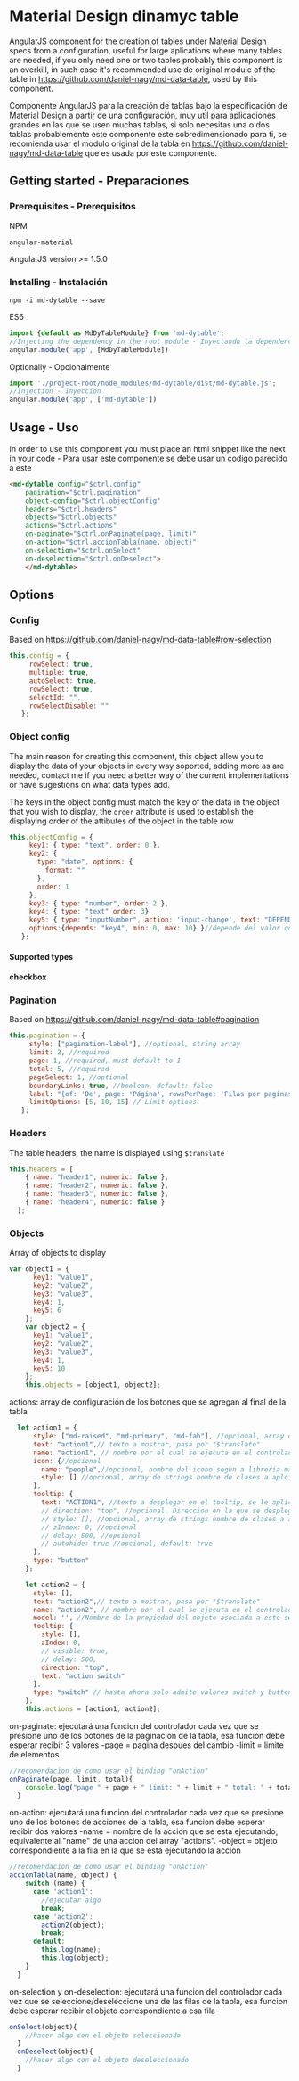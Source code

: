 # Material Design dinamyc table
AngularJS component for the creation of tables under Material Design specs from a configuration, useful for large aplications where many tables are needed, if
you only need one or two tables probably this component is an overkill, in such case it's recommended use de original module of the table
in https://github.com/daniel-nagy/md-data-table, used by this component.

Componente AngularJS para la creación de tablas bajo la especificación de Material Design a partir de una configuración, muy util para aplicaciones grandes en las que
se usen muchas tablas, si solo necesitas una o dos tablas probablemente este componente este sobredimensionado para ti, se recomienda
usar el modulo original de la tabla en https://github.com/daniel-nagy/md-data-table que es usada por este componente.

## Getting started - Preparaciones
### Prerequisites - Prerequisitos

NPM

```angular-material```

AngularJS version >= 1.5.0

### Installing - Instalación

```
npm -i md-dytable --save
```
ES6
```javascript
import {default as MdDyTableModule} from 'md-dytable';
//Injecting the dependency in the root module - Inyectando la dependencia en el modulo raíz de la aplicación
angular.module('app', [MdDyTableModule])
```
Optionally - Opcionalmente
```javascript
import './project-root/node_modules/md-dytable/dist/md-dytable.js';
//Injection - Inyeccion 
angular.module('app', ['md-dytable'])
```
## Usage - Uso
In order to use this component you must place an html snippet like the next in your code - Para usar este componente se debe usar un codigo parecido a este
```html
<md-dytable config="$ctrl.config"
    pagination="$ctrl.pagination"
    object-config="$ctrl.objectConfig" 
    headers="$ctrl.headers"
    objects="$ctrl.objects" 
    actions="$ctrl.actions"
    on-paginate="$ctrl.onPaginate(page, limit)" 
    on-action="$ctrl.accionTabla(name, object)"
    on-selection="$ctrl.onSelect" 
    on-deselection="$ctrl.onDeselect">
    </md-dytable>
```

## Options
### Config

Based on https://github.com/daniel-nagy/md-data-table#row-selection
 
 ```javascript
 this.config = {
      rowSelect: true,
      multiple: true,
      autoSelect: true,
      rowSelect: true,
      selectId: "",
      rowSelectDisable: ""
    };
```

### Object config

The main reason for creating this component, this object allow you to display the data of your objects in every way soported, adding more as are needed,
contact me if you need a better way of the current implementations or have sugestions on what data types add.

The keys in the object config must match the key of the data in the object that you wish to display, the ```order``` attribute is used to establish the displaying order of the attibutes of the object in the table row

 ```javascript
this.objectConfig = {
      key1: { type: "text", order: 0 },
      key2: {
        type: "date", options: {
          format: ""
        },
        order: 1
      },
      key3: { type: "number", order: 2 },
      key4: { type: "text" order: 3}
      key5: { type: "inputNumber", action: 'input-change', text: "DEPENDE", //configuración para input de número
      options:{depends: "key4", min: 0, max: 10} }//depende del valor que tenga el key4 del objeto el la fila
    };
```

#### Supported types

#### checkbox
### Pagination

Based on https://github.com/daniel-nagy/md-data-table#pagination
 ```javascript
 this.pagination = {
      style: ["pagination-label"], //optional, string array 
      limit: 2, //required
      page: 1, //required, must default to 1
      total: 5, //required
      pageSelect: 1, //optional
      boundaryLinks: true, //boolean, default: false
      label: "{of: 'De', page: 'Página', rowsPerPage: 'Filas por paginas'}", //labels of the pagination
      limitOptions: [5, 10, 15] // Limit options
    };
```
 ### Headers

 The table headers, the name is displayed using ```$translate```

  ```javascript
this.headers = [
      { name: "header1", numeric: false },
      { name: "header2", numeric: false },
      { name: "header3", numeric: false },
      { name: "header4", numeric: false }
    ];
```
 ### Objects

 Array of objects to display

```javascript
var object1 = {
      key1: "value1",
      key2: "value2",
      key3: "value3",
      key4: 1,
      key5: 6
    };
    var object2 = {
      key1: "value1",
      key2: "value2",
      key3: "value3",
      key4: 1,
      key5: 10
    };
    this.objects = [object1, object2];
```
actions: array de configuración de los botones que se agregan al final de la tabla
```javascript
  let action1 = {
      style: ["md-raised", "md-primary", "md-fab"], //opcional, array de strings nombre de clases a aplciar al elemento
      text: "action1",// texto a mostrar, pasa por "$translate"
      name: "action1", // nombre por el cual se ejecuta en el controlador, vease mas adelante
      icon: {//opcional
        name: "people",//opcional, nombre del icono segun a libreria material icons
        style: [] //opcional, array de strings nombre de clases a aplciar al elemento
      },
      tooltip: {
        text: "ACTION1", //texto a desplegar en el tooltip, se le aplica el filtro $translate
        // direction: "top", //opcional, Direccion en la que se desplega el tooltip, default: bottom
        // style: [], //opcional, array de strings nombre de clases a aplciar al elemento
        // zIndex: 0, //opcional
        // delay: 500, //opcional
        // autohide: true //opcional, default: true
      },
      type: "button"
    };

    let action2 = {
      style: [],
      text: "action2",// texto a mostrar, pasa por "$translate"
      name: "action2", // nombre por el cual se ejecuta en el controlador, vease mas adelante
      model: '', //Nombre de la propiedad del objeto asociada a este switch
      tooltip: {
        style: [],
        zIndex: 0,
        // visible: true,
        // delay: 500,
        direction: "top",
        text: "action switch"
      },
      type: "switch" // hasta ahora solo admite valores switch y button
    };
    this.actions = [action1, action2];
```
on-paginate: ejecutará una funcion del controlador cada vez que se presione uno de los botones de la paginacion de la tabla, esa funcion debe esperar recibir 3 valores
    -page = pagina despues del cambio
    -limit = limite de elementos
```javascript
//recomendacion de como usar el binding "onAction"
onPaginate(page, limit, total){
    console.log("page " + page + " limit: " + limit + " total: " + total);
  }
```
on-action: ejecutará una funcion del controlador cada vez que se presione uno de los botones de acciones de la tabla, esa funcion debe esperar recibir dos valores
    -name = nombre de la accion que se esta ejecutando, equivalente al "name" de una accion del array "actions".
    -object = objeto correspondiente a la fila en la que se esta ejecutando la accion
```javascript
//recomendacion de como usar el binding "onAction"
accionTabla(name, object) {
    switch (name) {
      case 'action1':
        //ejecutar algo
        break;
      case 'action2':
        action2(object);
        break;
      default:
        this.log(name);
        this.log(object);
    }
  }
```
on-selection y on-deselection: ejecutará una funcion del controlador cada vez que se seleccione/deseleccione una de las filas de la tabla, esa funcion debe esperar recibir el objeto correspondiente a esa fila

```javascript
onSelect(object){
    //hacer algo con el objeto seleccionado
  }
  onDeselect(object){
    //hacer algo con el objeto deseleccionado
  }
```
     